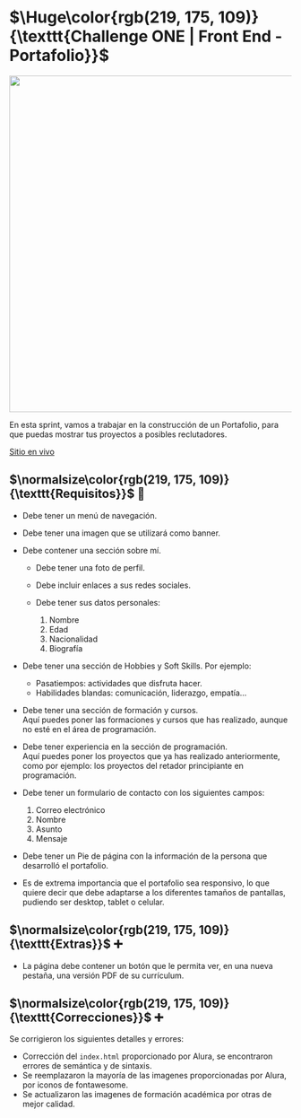 # $\Huge\color{rgb(219, 175, 109)}{\texttt{Challenge ONE | Front End -  Portafolio}}$

<p align="center" >
     <img width="600" heigth="600" src="https://user-images.githubusercontent.com/101413385/169097543-d5ada41e-7db8-481d-9d89-cef4efdf7e05.png">
</p>

En esta sprint, vamos a trabajar en la construcción de un Portafolio, para que puedas mostrar tus proyectos a posibles reclutadores.

[Sitio en vivo](https://blackpachamame.github.io/desafíos-oracle/portfolio/)

## $\normalsize\color{rgb(219, 175, 109)}{\texttt{Requisitos}}$ 📌

-   Debe tener un menú de navegación.
-   Debe tener una imagen que se utilizará como banner.
-   Debe contener una sección sobre mí.
    
    -   Debe tener una foto de perfil.
    -   Debe incluir enlaces a sus redes sociales.
    -   Debe tener sus datos personales:
        
         1) Nombre
         2) Edad
         3) Nacionalidad
         4) Biografía
        
-   Debe tener una sección de Hobbies y Soft Skills. Por ejemplo:  
	   - Pasatiempos: actividades que disfruta hacer.  
	   - Habilidades blandas: comunicación, liderazgo, empatía…
-   Debe tener una sección de formación y cursos.  
    Aquí puedes poner las formaciones y cursos que has realizado, aunque no esté en el área de programación.
-   Debe tener experiencia en la sección de programación.  
    Aquí puedes poner los proyectos que ya has realizado anteriormente, como por ejemplo: los proyectos del retador principiante en programación.
-   Debe tener un formulario de contacto con los siguientes campos:
    
	 1) Correo electrónico
     2) Nombre
     3) Asunto
     4) Mensaje
    
-   Debe tener un Pie de página con la información de la persona que desarrolló el portafolio.
-   Es de extrema importancia que el portafolio sea responsivo, lo que quiere decir que debe adaptarse a los diferentes tamaños de pantallas, pudiendo ser desktop, tablet o celular.

## $\normalsize\color{rgb(219, 175, 109)}{\texttt{Extras}}$ ➕

- La página debe contener un botón que le permita ver, en una nueva pestaña, una versión PDF de su currículum.

## $\normalsize\color{rgb(219, 175, 109)}{\texttt{Correcciones}}$ ➕

Se corrigieron los siguientes detalles y errores:

- Corrección del `index.html` proporcionado por Alura, se encontraron errores de semántica y de sintaxis.
- Se reemplazaron la mayoría de las imagenes proporcionadas por Alura, por iconos de fontawesome.
- Se actualizaron las imagenes de formación académica por otras de mejor calidad.